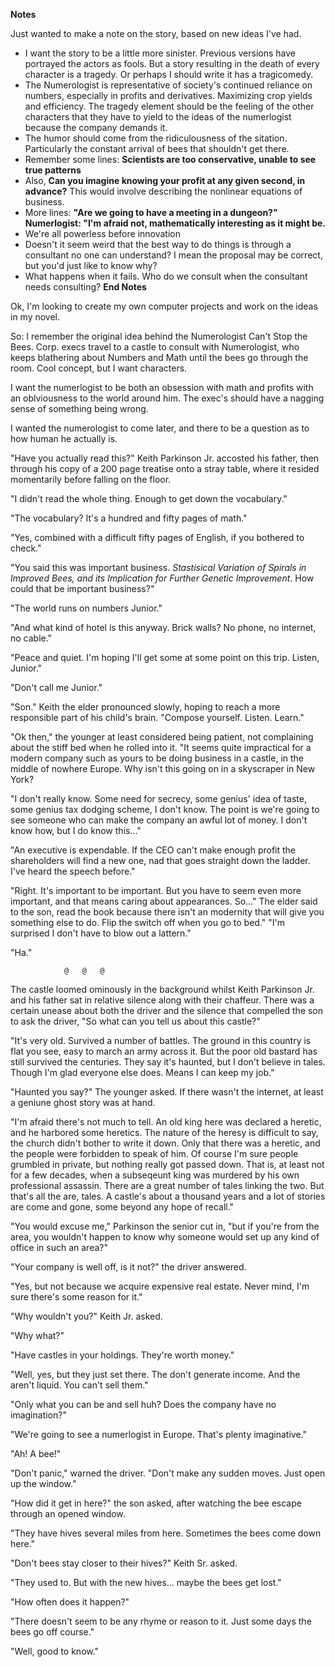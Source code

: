 **Notes**

Just wanted to make a note on the story, based on new ideas I've had.

* I want the story to be a little more sinister. Previous versions have portrayed the actors as fools. But a story resulting in the death of every character is a tragedy. Or perhaps I should write it has a tragicomedy.
* The Numerologist is representative of society's continued reliance on numbers, especially in profits and derivatives. Maximizing crop yields and efficiency. The tragedy element should be the feeling of the other characters that they have to yield to the ideas of the numerlogist because the company demands it. 
* The humor should come from the ridiculousness of the sitation. Particularly the constant arrival of bees that shouldn't get there.
* Remember some lines: **Scientists are too conservative, unable to see true patterns**
* Also, **Can you imagine knowing your profit at any given second, in advance?** This would involve describing the nonlinear equations of business.
* More lines: **"Are we going to have a meeting in a dungeon?" Numerlogist: "I'm afraid not, mathematically interesting as it might be.**  
* We're all powerless before innovation
* Doesn't it seem weird that the best way to do things is through a consultant no one can understand? I mean the proposal may be correct, but you'd just like to know why?
* What happens when it fails. Who do we consult when the consultant needs consulting?
**End Notes**

Ok, I'm looking to create my own computer projects and work on the ideas in my novel.

So: I remember the original idea behind the Numerologist Can't Stop the Bees. Corp. execs travel to a castle to consult with Numerologist, who keeps blathering about Numbers and Math until the bees go through the room. Cool concept, but I want characters. 

I want the numerlogist to be both an obsession with math and profits with an oblviousness to the world around him. The exec's should have a nagging sense of something being wrong. 

I wanted the numerologist to come later, and there to be a question as to how human he actually is. 

"Have you actually read this?" Keith Parkinson Jr. accosted his father, then through his copy of a 200 page treatise onto a stray table, where it resided momentarily before falling on the floor.

"I didn't read the whole thing. Enough to get down the vocabulary."

"The vocabulary? It's a hundred and fifty pages of math."

"Yes, combined with a difficult fifty pages of English, if you bothered to check."

"You said this was important business. *Stastisical Variation of Spirals in Improved Bees, and its Implication for Further Genetic Improvement*. How could that be important business?"

"The world runs on numbers Junior."

"And what kind of hotel is this anyway. Brick walls? No phone, no internet, no cable."

"Peace and quiet. I'm hoping I'll get some at some point on this trip. Listen, Junior."

"Don't call me Junior."

"Son." Keith the elder pronounced slowly, hoping to reach a more responsible part of his child's brain. "Compose yourself. Listen. Learn."

"Ok then," the younger at least considered being patient, not complaining about the stiff bed when he rolled into it. "It seems quite impractical for a modern company such as yours to be doing business in a castle, in the middle of nowhere Europe. Why isn't this going on in a skyscraper in New York?

"I don't really know. Some need for secrecy, some genius' idea of taste, some genius tax dodging scheme, I don't know. The point is we're going to see someone who can make the company an awful lot of money. I don't know how, but I do know this..."

"An executive is expendable. If the CEO can't make enough profit the shareholders will find a new one, nad that goes straight down the ladder. I've heard the speech before."

"Right. It's important to be important. But you have to seem even more important, and that means caring about appearances. So..." 
The elder said to the son, read the book because there isn't an modernity that will give you something else to do. Flip the switch off when you go to bed."
"I'm surprised I don't have to blow out a lattern."

"Ha." 

				@	@	@

The castle loomed ominously in the background whilst Keith Parkinson Jr. and his father sat in relative silence along with their chaffeur. There was a certain unease about both the driver and the silence that compelled the son to ask the driver, "So what can you tell us about this castle?" 

"It's very old. Survived a number of battles. The ground in this country is flat you see, easy to march an army across it. But the poor old bastard has still survived the centuries. They say it's haunted, but I don't believe in tales. Though I'm glad everyone else does. Means I can keep my job."

"Haunted you say?" The younger asked. If there wasn't the internet, at least a geniune ghost story was at hand.

"I'm afraid there's not much to tell. An old king here was declared a heretic, and he harbored some heretics. The nature of the heresy is difficult to say, the church didn't bother to write it down. Only that there was a heretic, and the people were forbidden to speak of him. Of course I'm sure people grumbled in private, but nothing really got passed down. That is, at least not for a few decades, when a subseqeunt king was murdered by his own professional assassin. There are a great number of tales linking the two. But that's all the are, tales. A castle's about a thousand years and a lot of stories are come and gone, some beyond any hope of recall."

"You would excuse me," Parkinson the senior cut in, "but if you're from the area, you wouldn't happen to know why someone would set up any kind of office in such an area?" 

"Your company is well off, is it not?" the driver answered.

"Yes, but not because we acquire expensive real estate. Never mind, I'm sure there's some reason for it."

"Why wouldn't you?" Keith Jr. asked.

"Why what?"

"Have castles in your holdings. They're worth money."

"Well, yes, but they just set there. The don't generate income. And the aren't liquid. You can't sell them."

"Only what you can be and sell huh? Does the company have no imagination?"

"We're going to see a numerlogist in Europe. That's plenty imaginative."

"Ah! A bee!" 

"Don't panic," warned the driver. "Don't make any sudden moves. Just open up the window."

"How did it get in here?" the son asked, after watching the bee escape through an opened window.

"They have hives several miles from here. Sometimes the bees come down here."

"Don't bees stay closer to their hives?" Keith Sr. asked.

"They used to. But with the new hives... maybe the bees get lost."

"How often does it happen?"

"There doesn't seem to be any rhyme or reason to it. Just some days the bees go off course." 

"Well, good to know." 
